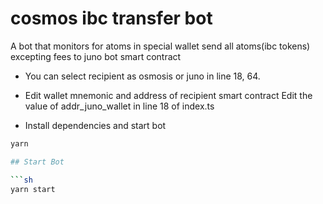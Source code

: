 # cosmos ibc transfer bot

A bot that monitors for atoms in special wallet send all atoms(ibc tokens) excepting fees to juno bot smart contract
- You can select recipient as osmosis or juno in line 18, 64.
- Edit wallet mnemonic and address of recipient smart contract 
 Edit the value of addr_juno_wallet in line 18 of index.ts
 
- Install dependencies and start bot

```sh
yarn 

## Start Bot

```sh
yarn start 
```

